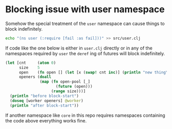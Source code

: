 # Blocking issue with user namespace

Somehow the special treatment of the `user` namespace can cause things to block indefinitely.

```sh
echo "(ns user (:require [fail :as fail]))" >> src/user.clj
```

If code like the one below is either in `user.clj` directly or in any
of the namespaces required by `user` the `deref` ing of futures will
block indefinitely.

```clj
(let [cnt     (atom 0)
      size    5
      open    (fn open [] (let [x (swap! cnt inc)] (println "new thing\n" x) x))
      openers (doall
               (map (fn open-pool [_]
                      (future (open)))
                    (range size)))]
  (println "before block-start")
  (doseq [worker openers] @worker)
  (println "after block-start"))
```

If another namespace like `core` in this repo requires namespaces
containing the code above everything works fine.